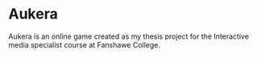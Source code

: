 Aukera
=================

Aukera is an online game created as my thesis project for
the Interactive media specialist course at Fanshawe College.

